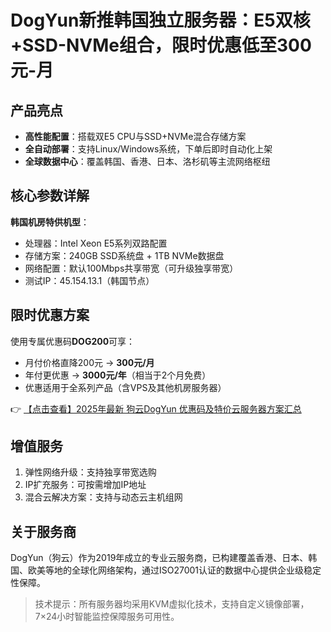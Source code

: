 # DogYun新推韩国独立服务器：E5双核+SSD-NVMe组合，限时优惠低至300元-月

## 产品亮点
- **高性能配置**：搭载双E5 CPU与SSD+NVMe混合存储方案
- **全自动部署**：支持Linux/Windows系统，下单后即时自动化上架
- **全球数据中心**：覆盖韩国、香港、日本、洛杉矶等主流网络枢纽

## 核心参数详解
**韩国机房特供机型**：
- 处理器：Intel Xeon E5系列双路配置
- 存储方案：240GB SSD系统盘 + 1TB NVMe数据盘
- 网络配置：默认100Mbps共享带宽（可升级独享带宽）
- 测试IP：45.154.13.1（韩国节点）

## 限时优惠方案
使用专属优惠码**DOG200**可享：
- 月付价格直降200元 → **300元/月**
- 年付更优惠 → **3000元/年**（相当于2个月免费）
- 优惠适用于全系列产品（含VPS及其他机房服务器）

👉 [【点击查看】2025年最新 狗云DogYun 优惠码及特价云服务器方案汇总](https://bit.ly/DogYun)

## 增值服务
1. 弹性网络升级：支持独享带宽选购
2. IP扩充服务：可按需增加IP地址
3. 混合云解决方案：支持与动态云主机组网

## 关于服务商
DogYun（狗云）作为2019年成立的专业云服务商，已构建覆盖香港、日本、韩国、欧美等地的全球化网络架构，通过ISO27001认证的数据中心提供企业级稳定性保障。

> 技术提示：所有服务器均采用KVM虚拟化技术，支持自定义镜像部署，7×24小时智能监控保障服务可用性。